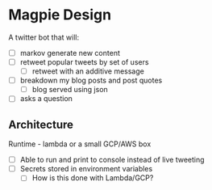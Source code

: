 # Magpie Design

A twitter bot that will:
  - [ ] markov generate new content
  - [ ] retweet popular tweets by set of users
    - [ ] retweet with an additive message
  - [ ] breakdown my blog posts and post quotes
    - [ ] blog served using json
  - [ ] asks a question

## Architecture

Runtime - lambda or a small GCP/AWS box

- [ ] Able to run and print to console instead of live tweeting
- [ ] Secrets stored in environment variables
  - [ ] How is this done with Lambda/GCP?
